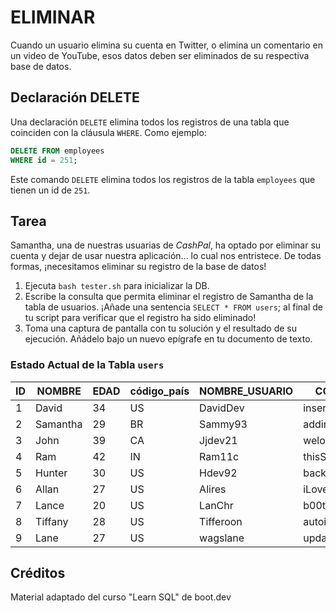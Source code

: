 # ELIMINAR

Cuando un usuario elimina su cuenta en Twitter, o elimina un comentario en un video de YouTube, esos datos deben ser eliminados de su respectiva base de datos.

## Declaración DELETE

Una declaración `DELETE` elimina todos los registros de una tabla que coinciden con la cláusula `WHERE`. Como ejemplo:

```sql
DELETE FROM employees
WHERE id = 251;
```

Este comando `DELETE` elimina todos los registros de la tabla `employees` que tienen un id de `251`.

## Tarea

Samantha, una de nuestras usuarias de *CashPal*, ha optado por eliminar su cuenta y dejar de usar nuestra aplicación... lo cual nos entristece. De todas formas, ¡necesitamos eliminar su registro de la base de datos!

1. Ejecuta `bash tester.sh` para inicializar la DB.
2. Escribe la consulta que permita eliminar el registro de Samantha de la tabla de usuarios. ¡Añade una sentencia `SELECT * FROM users`; al final de tu script para verificar que el registro ha sido eliminado!
3. Toma una captura de pantalla con tu solución y el resultado de su ejecución. Añádelo bajo un nuevo epígrafe en tu documento de texto.

### Estado Actual de la Tabla `users`

| ID | NOMBRE   | EDAD | código_país | NOMBRE_USUARIO | CONTRASEÑA       | es_admin |
|----|----------|------|-------------|----------------|------------------|----------|
| 1  | David    | 34   | US          | DavidDev       | insertPractice   | 0        |
| 2  | Samantha | 29   | BR          | Sammy93        | addingRecords!   | 0        |
| 3  | John     | 39   | CA          | Jjdev21        | welovebootdev    | 0        |
| 4  | Ram      | 42   | IN          | Ram11c         | thisSQLcourserocks | 0      |
| 5  | Hunter   | 30   | US          | Hdev92         | backendDev       | 0        |
| 6  | Allan    | 27   | US          | Alires         | iLoveB00tdev     | 1        |
| 7  | Lance    | 20   | US          | LanChr         | b00tdevisbest    | 0        |
| 8  | Tiffany  | 28   | US          | Tifferoon      | autoincrement    | 1        |
| 9  | Lane     | 27   | US          | wagslane       | update_me        | 0        |

## Créditos

Material adaptado del curso "Learn SQL" de boot.dev
